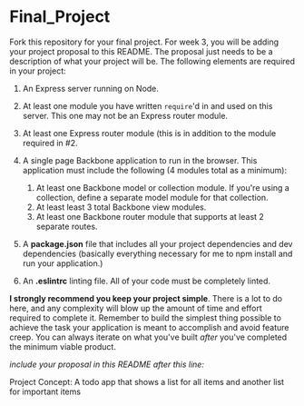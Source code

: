 # Final_Project

Fork this repository for your final project. For week 3, you will be adding your project proposal to this README. The proposal just needs to be a description of what your project will be. The following elements are required in your project:

1. An Express server running on Node.

2. At least one module you have written `require`'d in and used on this server. This one may not be an Express router module.

3. At least one Express router module (this is in addition to the module required in #2.

4. A single page Backbone application to run in the browser. This application must include the following (4 modules total as a minimum):
   1. At least one Backbone model or collection module. If you're using a collection, define a separate model module for that collection.
   2. At least least 3 total Backbone view modules.
   3. At least one Backbone router module that supports at least 2 separate routes.
   
5. A **package.json** file that includes all your project dependencies and dev dependencies (basically everything necessary for me to npm install and run your application.)

6. An **.eslintrc** linting file. All of your code must be completely linted.


**I strongly recommend you keep your project simple**. There is a lot to do here, and any complexity will blow up the amount of time and effort required to complete it. Remember to build the simplest thing possible to achieve the task your application is meant to accomplish and avoid feature creep. You can always iterate on what you've built *after* you've completed the minimum viable product.

*include your proposal in this README after this line:*

Project Concept: A todo app that shows a list for all items and another list for important items